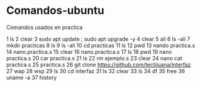 # Comandos-ubuntu
Comandos usados en practica

1  ls
    2  clear
    3  sudo apt update ; sudo apt upgrade -y
    4  clear
    5  ali
    6  ls -ali
    7  mkdir practicas
    8  ls
    9  ls -ali
   10  cd practicas
   11  ls
   12  pwd
   13  nando practica.s
   14  nano.practica.s
   15  clear
   16  nano.practica.s
   17  ls
   18  pwd
   19  nano practica.s
   20  car practica.s
   21  ls
   22  rm ejemplo.s
   23  clear
   24  nano cat practica.s
   25  practica.s
   26  git clone https://github.com/tectijuana/interfaz
   27  wap
   28  wsp
   29  ls
   30  cd interfaz
   31  ls
   32  clear
   33  ls
   34  df
   35  free
   36  uname -a
   37  history
